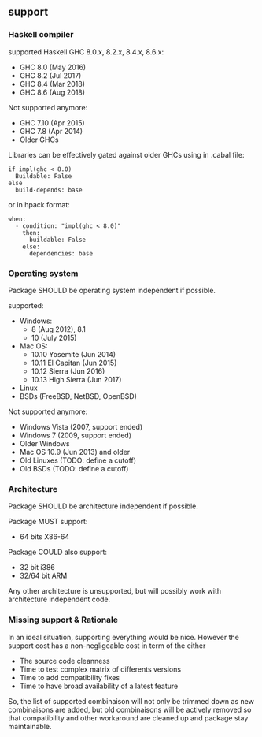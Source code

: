 ## support

### Haskell compiler

supported Haskell GHC 8.0.x, 8.2.x, 8.4.x, 8.6.x:

* GHC 8.0 (May 2016)
* GHC 8.2 (Jul 2017)
* GHC 8.4 (Mar 2018)
* GHC 8.6 (Aug 2018)

Not supported anymore:

* GHC 7.10 (Apr 2015)
* GHC 7.8 (Apr 2014)
* Older GHCs

Libraries can be effectively gated against older GHCs using
in .cabal file:

```
if impl(ghc < 8.0)
  Buildable: False
else
  build-depends: base
```

or in hpack format:

```
when:
  - condition: "impl(ghc < 8.0)"
    then:
      buildable: False
    else:
      dependencies: base
```

### Operating system

Package SHOULD be operating system independent if possible.

supported:

* Windows:
  * 8 (Aug 2012), 8.1
  * 10 (July 2015)
* Mac OS:
  * 10.10 Yosemite (Jun 2014)
  * 10.11 El Capitan (Jun 2015)
  * 10.12 Sierra (Jun 2016)
  * 10.13 High Sierra (Jun 2017)
* Linux
* BSDs (FreeBSD, NetBSD, OpenBSD)

Not supported anymore:

* Windows Vista (2007, support ended)
* Windows 7 (2009, support ended)
* Older Windows
* Mac OS 10.9 (Jun 2013) and older
* Old Linuxes (TODO: define a cutoff)
* Old BSDs (TODO: define a cutoff)

### Architecture

Package SHOULD be architecture independent if possible.

Package MUST support:

* 64 bits X86-64

Package COULD also support:

* 32 bit i386
* 32/64 bit ARM

Any other architecture is unsupported, but will possibly work
with architecture independent code.

### Missing support & Rationale

In an ideal situation, supporting everything would be nice. However
the support cost has a non-negligeable cost in term of the either

* The source code cleanness
* Time to test complex matrix of differents versions
* Time to add compatibility fixes
* Time to have broad availability of a latest feature

So, the list of supported combinaison will not only be trimmed down
as new combinaisons are added, but old combinaisons will be actively removed so that
compatibility and other workaround are cleaned up and package stay maintainable.
